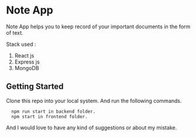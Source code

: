 # Note App

Note App helps you to keep record of your important documents in the form of text.

Stack used :
1. React js
2. Express js
3. MongoDB

## Getting Started
Clone this repo into your local system.
And run the following commands.
```npm install in both the folder frontend and backend.
  npm run start in backend folder.
  npm start in frontend folder.
```
And I would love to have any kind of suggestions or about my mistake. 
